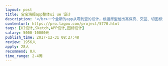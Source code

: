 ```yaml
---                
layout: post       
title: 宝宝海报app整体ui ue 设计           
description: '</br>一个全新的app从零到壹的设计，根据原型给出高保真、交互、切图标注。</br></br>风格偏简约、文艺、美式。</br></br>app主要分为几个大模块；商品展示、制作页、社区、个人中心、购物车、结算。</br></br>模块和其他电商app差不多 但毕竟是垂直电商 功能非常简约。</br></br>欢迎推荐自己，具体详聊。</br></br>谢谢。</br>'     
contenturl: https://pro.lagou.com/project/5770.html      
tags: [UI设计,Sketch,APP设计,图标设计]            
salary: 5000-10000元          
publish_time: 2017-12-31 08:27:48         
review: 1956人                   
apply: 28人                   
recommend: 0人                   
time_range: 2-4周              
---                 
```

